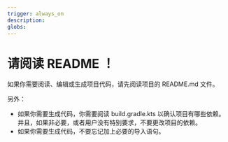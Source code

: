 ```yaml
---
trigger: always_on
description: 
globs: 
---
```


# 请阅读 README ！

如果你需要阅读、编辑或生成项目代码，请先阅读项目的 README.md 文件。

另外：

- 如果你需要生成代码，你需要阅读 build.gradle.kts 以确认项目有哪些依赖。并且，如果非必要，或者用户没有特别要求，不要更改项目的依赖。
- 如果你需要生成代码，不要忘记加上必要的导入语句。
